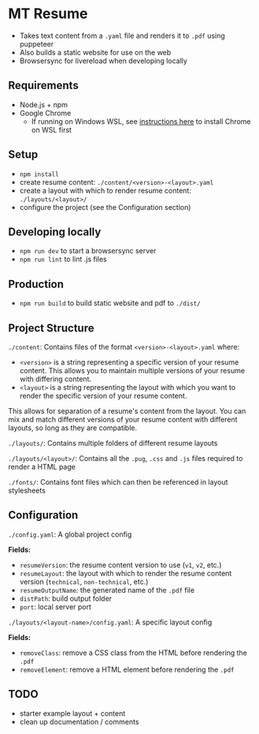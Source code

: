# MT Resume
- Takes text content from a `.yaml` file and renders it to `.pdf` using puppeteer
- Also builds a static website for use on the web
- Browsersync for livereload when developing locally

## Requirements
- Node.js + npm
- Google Chrome
    - If running on Windows WSL, see [instructions here](https://github.com/puppeteer/puppeteer/blob/main/docs/troubleshooting.md#running-puppeteer-on-wsl-windows-subsystem-for-linux) to install Chrome on WSL first

## Setup
- `npm install`
- create resume content: `./content/<version>-<layout>.yaml`
- create a layout with which to render resume content: `./layouts/<layout>/`
- configure the project (see the Configuration section)

## Developing locally
- `npm run dev` to start a browsersync server
- `npm run lint` to lint .js files

## Production
- `npm run build` to build static website and pdf to `./dist/`

## Project Structure

`./content`: Contains files of the format `<version>-<layout>.yaml` where:
- `<version>` is a string representing a specific version of your resume content. This allows you to maintain multiple versions of your resume with differing content.
- `<layout>` is a string representing the layout with which you want to render the specific version of your resume content.

This allows for separation of a resume's content from the layout. You can mix and match different versions of your resume content with different layouts, so long as they are compatible.

`./layouts/`: Contains multiple folders of different resume layouts

`./layouts/<layout>/`: Contains all the `.pug`, `.css` and `.js` files required to render a HTML page

`./fonts/`: Contains font files which can then be referenced in layout stylesheets

## Configuration

`./config.yaml`: A global project config

**Fields:**
- `resumeVersion`: the resume content version to use (`v1`, `v2`, etc.)
- `resumeLayout`: the layout with which to render the resume content version (`technical`, `non-technical`, etc.)
- `resumeOutputName`: the generated name of the `.pdf` file
- `distPath`: build output folder
- `port`: local server port

`./layouts/<layout-name>/config.yaml`: A specific layout config

**Fields:**
- `removeClass`: remove a CSS class from the HTML before rendering the `.pdf`
- `removeElement`: remove a HTML element before rendering the `.pdf`

## TODO
- starter example layout + content
- clean up documentation / comments
